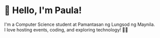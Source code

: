 # 👋 Hello, I'm Paula!
I'm a Computer Science student at Pamantasan ng Lungsod ng Maynila.  
I love hosting events, coding, and exploring technology! 🚀✨
